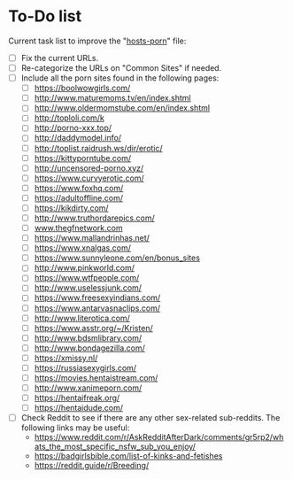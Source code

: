 # To-Do list
Current task list to improve the "[hosts-porn](https://raw.githubusercontent.com/foopsss/hosts/master/hosts-porn)" file:
- [ ] Fix the current URLs.
- [ ] Re-categorize the URLs on "Common Sites" if needed.
- [ ] Include all the porn sites found in the following pages:
  - [ ] https://boolwowgirls.com/
  - [ ] http://www.maturemoms.tv/en/index.shtml
  - [ ] http://www.oldermomstube.com/en/index.shtml
  - [ ] http://toploli.com/k
  - [ ] http://porno-xxx.top/
  - [ ] http://daddymodel.info/
  - [ ] http://toplist.raidrush.ws/dir/erotic/
  - [ ] https://kittyporntube.com/
  - [ ] http://uncensored-porno.xyz/
  - [ ] https://www.curvyerotic.com/
  - [ ] https://www.foxhq.com/
  - [ ] https://adultoffline.com/
  - [ ] https://kikdirty.com/
  - [ ] http://www.truthordarepics.com/
  - [ ] www.thegfnetwork.com
  - [ ] https://www.mallandrinhas.net/
  - [ ] https://www.xnalgas.com/
  - [ ] https://www.sunnyleone.com/en/bonus_sites
  - [ ] http://www.pinkworld.com/
  - [ ] https://www.wtfpeople.com/
  - [ ] http://www.uselessjunk.com/
  - [ ] https://www.freesexyindians.com/
  - [ ] https://www.antarvasnaclips.com/
  - [ ] http://www.literotica.com/
  - [ ] https://www.asstr.org/~/Kristen/
  - [ ] http://www.bdsmlibrary.com/
  - [ ] http://www.bondagezilla.com/
  - [ ] https://xmissy.nl/
  - [ ] https://russiasexygirls.com/
  - [ ] https://movies.hentaistream.com/
  - [ ] http://www.xanimeporn.com/
  - [ ] https://hentaifreak.org/
  - [ ] https://hentaidude.com/
- [ ] Check Reddit to see if there are any other sex-related sub-reddits. The following links may be useful:
  - https://www.reddit.com/r/AskRedditAfterDark/comments/gr5rp2/whats_the_most_specific_nsfw_sub_you_enjoy/
  - https://badgirlsbible.com/list-of-kinks-and-fetishes
  - https://reddit.guide/r/Breeding/
  
